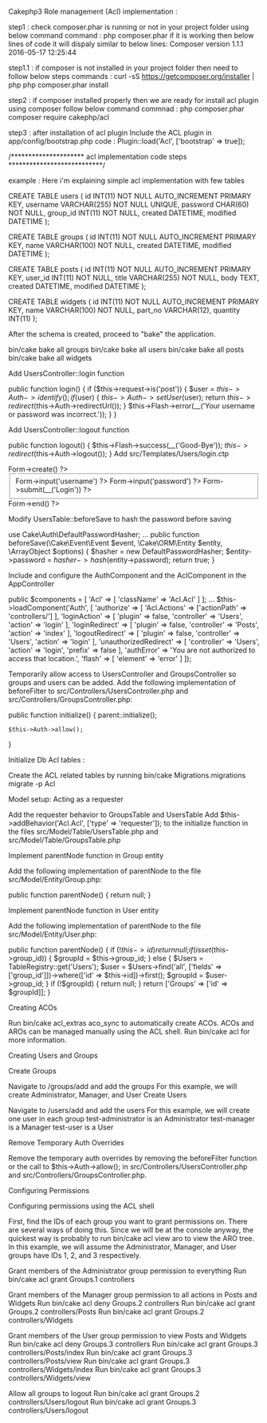 Cakephp3 Role management (Acl) implementation : 

step1 : check composer.phar is running or not in your project folder using below command
        command : php composer.phar
        if it is working then below lines of code it will dispaly similar to below lines:
	Composer version 1.1.1 2016-05-17 12:25:44

step1.1 : if composer is not installed in your project folder then need to follow below steps
       commands : curl -sS https://getcomposer.org/installer | php
		  php composer.phar install

step2 : if composer installed properly then we are ready for install acl plugin using composer follow below command
        commnad : php composer.phar composer require cakephp/acl

step3 : after installation of acl plugin Include the ACL plugin in app/config/bootstrap.php
        code : Plugin::load('Acl', ['bootstrap' => true]);

/********************* acl implementation code steps ***************************/

example : Here i'm explaining simple acl implementation with few tables 

CREATE TABLE users (
    id INT(11) NOT NULL AUTO_INCREMENT PRIMARY KEY,
    username VARCHAR(255) NOT NULL UNIQUE,
    password CHAR(60) NOT NULL,
    group_id INT(11) NOT NULL,
    created DATETIME,
    modified DATETIME
);

CREATE TABLE groups (
    id INT(11) NOT NULL AUTO_INCREMENT PRIMARY KEY,
    name VARCHAR(100) NOT NULL,
    created DATETIME,
    modified DATETIME
);

CREATE TABLE posts (
    id INT(11) NOT NULL AUTO_INCREMENT PRIMARY KEY,
    user_id INT(11) NOT NULL,
    title VARCHAR(255) NOT NULL,
    body TEXT,
    created DATETIME,
    modified DATETIME
);

CREATE TABLE widgets (
    id INT(11) NOT NULL AUTO_INCREMENT PRIMARY KEY,
    name VARCHAR(100) NOT NULL,
    part_no VARCHAR(12),
    quantity INT(11)
);

After the schema is created, proceed to "bake" the application.

bin/cake bake all groups
bin/cake bake all users
bin/cake bake all posts
bin/cake bake all widgets

Add UsersController::login function

public function login() {
	if ($this->request->is('post')) {
		$user = $this->Auth->identify();
		if ($user) {
			$this->Auth->setUser($user);
			return $this->redirect($this->Auth->redirectUrl());
		}
		$this->Flash->error(__('Your username or password was incorrect.'));
	}
}

Add UsersController::logout function

public function logout() {
	$this->Flash->success(__('Good-Bye'));
	$this->redirect($this->Auth->logout());
}
Add src/Templates/Users/login.ctp

<?= $this->Form->create() ?>
<fieldset>
	<legend><?= __('Login') ?></legend>
	<?= $this->Form->input('username') ?>
	<?= $this->Form->input('password') ?>
	<?= $this->Form->submit(__('Login')) ?>
</fieldset>
<?= $this->Form->end() ?>

Modify UsersTable::beforeSave to hash the password before saving

use Cake\Auth\DefaultPasswordHasher;
...
public function beforeSave(\Cake\Event\Event $event, \Cake\ORM\Entity $entity, 
	\ArrayObject $options)
{
	$hasher = new DefaultPasswordHasher;
	$entity->password = $hasher->hash($entity->password);
	return true;
}

Include and configure the AuthComponent and the AclComponent in the AppController

public $components = [
	'Acl' => [
		'className' => 'Acl.Acl'
	]
];
...
$this->loadComponent('Auth', [
	'authorize' => [
		'Acl.Actions' => ['actionPath' => 'controllers/']
	],
	'loginAction' => [
		'plugin' => false,
		'controller' => 'Users',
		'action' => 'login'
	],
	'loginRedirect' => [
		'plugin' => false,
		'controller' => 'Posts',
		'action' => 'index'
	],
	'logoutRedirect' => [
		'plugin' => false,
		'controller' => 'Users',
		'action' => 'login'
	],
	'unauthorizedRedirect' => [
		'controller' => 'Users',
		'action' => 'login',
		'prefix' => false
	],
	'authError' => 'You are not authorized to access that location.',
	'flash' => [
		'element' => 'error'
	]
]);


Temporarily allow access to UsersController and GroupsController so groups and users can be added. Add the following implementation of beforeFilter to src/Controllers/UsersController.php and src/Controllers/GroupsController.php:

public function initialize()
{
	parent::initialize();
	
	$this->Auth->allow();
}


Initialize Db Acl tables :

Create the ACL related tables by running bin/cake Migrations.migrations migrate -p Acl

Model setup:
Acting as a requester

Add the requester behavior to GroupsTable and UsersTable
Add $this->addBehavior('Acl.Acl', ['type' => 'requester']); to the initialize function in the files src/Model/Table/UsersTable.php and src/Model/Table/GroupsTable.php

Implement parentNode function in Group entity

Add the following implementation of parentNode to the file src/Model/Entity/Group.php:

public function parentNode()
{
	return null;
}

Implement parentNode function in User entity

Add the following implementation of parentNode to the file src/Model/Entity/User.php:

public function parentNode()
{
	if (!$this->id) {
		return null;
	}
	if (isset($this->group_id)) {
		$groupId = $this->group_id;
	} else {
		$Users = TableRegistry::get('Users');
		$user = $Users->find('all', ['fields' => ['group_id']])->where(['id' => $this->id])->first();
		$groupId = $user->group_id;
	}
	if (!$groupId) {
		return null;
	}
	return ['Groups' => ['id' => $groupId]];
}

Creating ACOs

Run bin/cake acl_extras aco_sync to automatically create ACOs.
ACOs and AROs can be managed manually using the ACL shell. Run bin/cake acl for more information.

Creating Users and Groups

Create Groups

Navigate to /groups/add and add the groups
For this example, we will create Administrator, Manager, and User
Create Users

Navigate to /users/add and add the users
For this example, we will create one user in each group
test-administrator is an Administrator
test-manager is a Manager
test-user is a User

Remove Temporary Auth Overrides

Remove the temporary auth overrides by removing the beforeFilter function or the call to $this->Auth->allow(); in src/Controllers/UsersController.php and src/Controllers/GroupsController.php.

Configuring Permissions

Configuring permissions using the ACL shell

First, find the IDs of each group you want to grant permissions on. There are several ways of doing this. Since we will be at the console anyway, the quickest way is probably to run bin/cake acl view aro to view the ARO tree. In this example, we will assume the Administrator, Manager, and User groups have IDs 1, 2, and 3 respectively.

Grant members of the Administrator group permission to everything
Run bin/cake acl grant Groups.1 controllers

Grant members of the Manager group permission to all actions in Posts and Widgets
Run bin/cake acl deny Groups.2 controllers
Run bin/cake acl grant Groups.2 controllers/Posts
Run bin/cake acl grant Groups.2 controllers/Widgets

Grant members of the User group permission to view Posts and Widgets
Run bin/cake acl deny Groups.3 controllers
Run bin/cake acl grant Groups.3 controllers/Posts/index
Run bin/cake acl grant Groups.3 controllers/Posts/view
Run bin/cake acl grant Groups.3 controllers/Widgets/index
Run bin/cake acl grant Groups.3 controllers/Widgets/view

Allow all groups to logout
Run bin/cake acl grant Groups.2 controllers/Users/logout
Run bin/cake acl grant Groups.3 controllers/Users/logout





       
